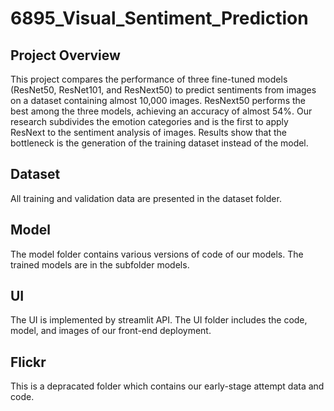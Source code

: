 # 6895_Visual_Sentiment_Prediction

## Project Overview
This project compares the performance of three fine-tuned models (ResNet50, ResNet101, and ResNext50) to predict sentiments from images on a dataset containing almost 10,000 images. ResNext50 performs the best among the three models, achieving an accuracy of almost 54\%. Our research subdivides the emotion categories and is the first to apply ResNext to the sentiment analysis of images. Results show that the bottleneck is the generation of the training dataset instead of the model.

## Dataset
All training and validation data are presented in the dataset folder.

## Model
The model folder contains various versions of code of our models. The trained models are in the subfolder models.

## UI
The UI is implemented by streamlit API. The UI folder includes the code, model, and images of our front-end deployment.

## Flickr
This is a depracated folder which contains our early-stage attempt data and code.

